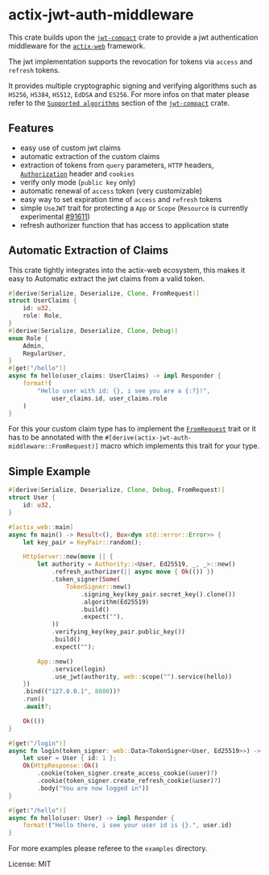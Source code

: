 # actix-jwt-auth-middleware

This crate builds upon the [`jwt-compact`](https://github.com/slowli/jwt-compact) crate
to provide a jwt authentication middleware for the [`actix-web`](https://github.com/actix/actix-web) framework.

The jwt implementation supports the revocation for tokens via `access` and `refresh` tokens.

It provides multiple cryptographic signing and verifying algorithms such as `HS256`, `HS384`, `HS512`, `EdDSA` and `ES256`.
For more infos on that mater please refer to the [`Supported algorithms`](https://docs.rs/jwt-compact/latest/jwt_compact/#supported-algorithms) section of the [`jwt-compact`](https://github.com/slowli/jwt-compact) crate.

## Features
- easy use of custom jwt claims
- automatic extraction of the custom claims
- extraction of tokens from `query` parameters, `HTTP` headers, [`Authorization`](https://developer.mozilla.org/en-US/docs/Web/HTTP/Headers/Authorization) header and `cookies`
- verify only mode (`public key` only)
- automatic renewal of `access` token (very customizable)
- easy way to set expiration time of `access` and `refresh` tokens
- simple `UseJWT` trait for protecting a `App` or `Scope` (`Resource` is currently experimental [#91611](https://github.com/rust-lang/rust/issues/91611))
- refresh authorizer function that has access to application state

## Automatic Extraction of Claims
This crate tightly integrates into the actix-web ecosystem,
this makes it easy to Automatic extract the jwt claims from a valid token.
```rust
#[derive(Serialize, Deserialize, Clone, FromRequest)]
struct UserClaims {
    id: u32,
    role: Role,
}
#[derive(Serialize, Deserialize, Clone, Debug)]
enum Role {
    Admin,
    RegularUser,
}
#[get("/hello")]
async fn hello(user_claims: UserClaims) -> impl Responder {
    format!(
        "Hello user with id: {}, i see you are a {:?}!",
            user_claims.id, user_claims.role
    )
}
```
For this your custom claim type has to implement the [`FromRequest`](actix_web::FromRequest) trait
or it has to be annotated with the `#[derive(actix-jwt-auth-middleware::FromRequest)]` macro which implements this trait for your type.

## Simple Example
```rust
#[derive(Serialize, Deserialize, Clone, Debug, FromRequest)]
struct User {
    id: u32,
}

#[actix_web::main]
async fn main() -> Result<(), Box<dyn std::error::Error>> {
    let key_pair = KeyPair::random();

    HttpServer::new(move || {
        let authority = Authority::<User, Ed25519, _, _>::new()
            .refresh_authorizer(|| async move { Ok(()) })
            .token_signer(Some(
                TokenSigner::new()
                    .signing_key(key_pair.secret_key().clone())
                    .algorithm(Ed25519)
                    .build()
                    .expect(""),
            ))
            .verifying_key(key_pair.public_key())
            .build()
            .expect("");

        App::new()
            .service(login)
            .use_jwt(authority, web::scope("").service(hello))
    })
    .bind(("127.0.0.1", 8080))?
    .run()
    .await?;

    Ok(())
}

#[get("/login")]
async fn login(token_signer: web::Data<TokenSigner<User, Ed25519>>) -> AuthResult<HttpResponse> {
    let user = User { id: 1 };
    Ok(HttpResponse::Ok()
        .cookie(token_signer.create_access_cookie(&user)?)
        .cookie(token_signer.create_refresh_cookie(&user)?)
        .body("You are now logged in"))
}

#[get("/hello")]
async fn hello(user: User) -> impl Responder {
    format!("Hello there, i see your user id is {}.", user.id)
}
```
For more examples please referee to the `examples` directory.

License: MIT
